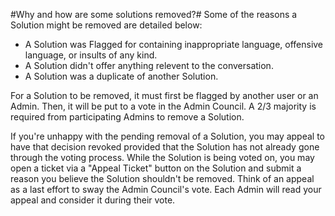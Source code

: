#Why and how are some solutions removed?#
Some of the reasons a Solution might be removed are detailed below:
- A Solution was Flagged for containing inappropriate language,
offensive language, or insults of any kind.
- A Solution didn't offer anything relevent to the conversation.
- A Solution was a duplicate of another Solution.

For a Solution to be removed, it must first be flagged
by another user or an Admin. Then, it will be put to a
vote in the Admin Council. A 2/3 majority is required
from participating Admins to remove a Solution.

If you're unhappy with the pending removal of a Solution,
you may appeal to have that decision revoked provided
that the Solution has not already gone through the voting
process. While the Solution is being voted on, you may
open a ticket via a "Appeal Ticket" button on the Solution
and submit a reason you believe the Solution shouldn't
be removed. Think of an appeal as a last effort to
sway the Admin Council's vote. Each Admin will 
read your appeal and consider it during their vote.